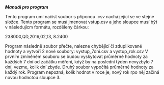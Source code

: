 ***Manuál pro program***

Tento program umí načíst soubor s příponou .csv nacházející se ve stejné složce. Tento program se musí jmenovat vstup.csv a jeho sloupce musí být v následujícm formátu, rozděleny čárkou:

238000,QD,2016,02,13,   8.2400

Program následně soubor přečte, nalezne chybějící či zduplikované hodnoty a vytvoří 2 nové soubory: vystup_7dni.csv a vystup_rok.csv
V prvním zmíněném souboru se budou vyskytovat průměrné hodnoty za každých 7 dní od začátku měření, když by na poslední týden nevyzbylo 7 dní, vezme, kolik dní zbyde.
Druhý soubor vypočítá průměrné hodnoty za každý rok. Program nepozná, kolik hodnot v roce je, nový rok rpo něj začíná novou hodnotou sloupce 3. 